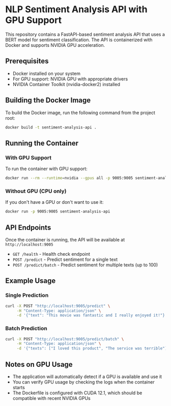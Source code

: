 # NLP Sentiment Analysis API with GPU Support

This repository contains a FastAPI-based sentiment analysis API that uses a BERT model for sentiment classification. The API is containerized with Docker and supports NVIDIA GPU acceleration.

## Prerequisites

- Docker installed on your system
- For GPU support: NVIDIA GPU with appropriate drivers
- NVIDIA Container Toolkit (nvidia-docker2) installed

## Building the Docker Image

To build the Docker image, run the following command from the project root:

```bash
docker build -t sentiment-analysis-api .
```

## Running the Container

### With GPU Support

To run the container with GPU support:

```bash
docker run --rm --runtime=nvidia --gpus all -p 9005:9005 sentiment-analysis-api
```

### Without GPU (CPU only)

If you don't have a GPU or don't want to use it:

```bash
docker run -p 9005:9005 sentiment-analysis-api
```

## API Endpoints

Once the container is running, the API will be available at `http://localhost:9005`

- `GET /health` - Health check endpoint
- `POST /predict` - Predict sentiment for a single text
- `POST /predict/batch` - Predict sentiment for multiple texts (up to 100)

## Example Usage

### Single Prediction

```bash
curl -X POST "http://localhost:9005/predict" \
     -H "Content-Type: application/json" \
     -d '{"text": "This movie was fantastic and I really enjoyed it!"}'
```

### Batch Prediction

```bash
curl -X POST "http://localhost:9005/predict/batch" \
     -H "Content-Type: application/json" \
     -d '{"texts": ["I loved this product", "The service was terrible"]}'
```

## Notes on GPU Usage

- The application will automatically detect if a GPU is available and use it
- You can verify GPU usage by checking the logs when the container starts
- The Dockerfile is configured with CUDA 12.1, which should be compatible with recent NVIDIA GPUs